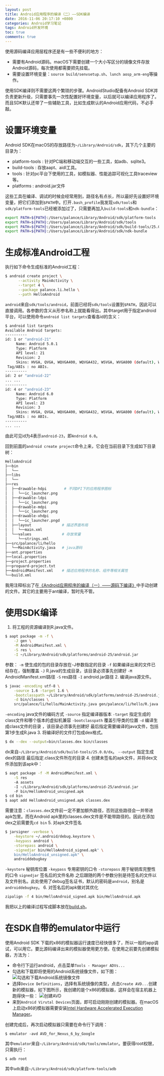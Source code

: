 ```yaml
---
layout: post
title: Android应用程序的编译（二）——SDK编译
date: 2016-11-06 20:17:10 +0800
categories: Android学习笔记
tags: Android开发环境
toc: true
comments: true
---
```

使用源码编译应用层程序还是有一些不便利的地方：
* 需要有Android源码。macOS下需要创建一个大小写区分的镜像文件存放Android源码，每次使用都需要把先挂载。
* 需要设置环境变量：`source build/senvsetup.sh`、`lunch aosp_arm-eng`等操作。

使用SDK编译则不需要这两个繁琐的步骤。AndroidStudio配备有Android SDK并负责更新升级，只需要事先一次性配置好环境变量，以后就可以编译应用程序了。而且SDK默认还带了一些辅助工具，比如生成默认的Android应用代码，不必手敲。
<!-- more -->
# 设置环境变量
Android SDK在macOS的存放路径为`~/Library/Android/sdk`，其下几个主要的目录为：
* platform-tools : 针对PC端和移动端交互的一些工具，如adb、sqlite3。
* build-tools : 存放aapt、aidl工具。
* tools : 针对pc平台下使用的工具，如模拟器、性能追踪可视化工具traceview等。
* platforms : android.jar文件

这些工具在编译、调试的时候会经常用到，路径名有点长，所以最好先设置好环境变量，把它们添加到`$PATH`中。打开`.bash_profile`我发现`sdk/tools`和`sdk/platform-tools`已经被添加过了，只需要再加入`build-tools`和`ndk-bundle`：
``` bash
export PATH=${PATH}:/Users/palance/Library/Android/sdk/platform-tools
export PATH=${PATH}:/Users/palance/Library/Android/sdk/tools
export PATH=${PATH}:/Users/palance/Library/Android/sdk/build-tools/25.0.0
export PATH=${PATH}:/Users/palance/Library/Android/sdk/ndk-bundle
```
# 生成标准Android工程
执行如下命令生成标准的Android工程：
``` bash
$ android create project \
      --activity MainActivity \
      --target 4 \
      --package palance.li.hello \
      --path HelloAndroid
```
`android`来自`sdk/tools/android`，前面已经将`sdk/tools`设置到`$PATH`，因此可以直接调用。各参数的含义从形参名称上就能看得出。其中target用于指定android平台，可以使用命令`android list targets`查看各id的含义：
``` bash
$ android list targets
Available Android targets:
----------
id: 1 or "android-21"
     Name: Android 5.0.1
     Type: Platform
     API level: 21
     Revision: 2
     Skins: HVGA, QVGA, WQVGA400, WQVGA432, WSVGA, WVGA800 (default), WVGA854, WXGA720, WXGA800, WXGA800-7in
 Tag/ABIs : no ABIs.
----------
id: 2 or "android-22"
... ...
----------
id: 4 or "android-23"
     Name: Android 6.0
     Type: Platform
     API level: 23
     Revision: 3
     Skins: HVGA, QVGA, WQVGA400, WQVGA432, WSVGA, WVGA800 (default), WVGA854, WXGA720, WXGA800, WXGA800-7in
 Tag/ABIs : no ABIs.
----------
... ...
```
由此可见id为4表示`android-23`，即`Android 6.0`。

回到前面的`android create project`命令上来，它会在当前目录下生成如下目录树：
``` bash
HelloAndroid
├──bin
│  └──
├──libs
│  └──
├──res
│  ├──drawable-hdpi        # 不同DPI下的应用程序图标
│  │  └──ic_launcher.png
│  ├──drawable-ldpi
│  │  └──ic_launcher.png
│  ├──drawable-mdpi
│  │  └──ic_launcher.png
│  ├──drawable-xhdpi
│  │  └──ic_launcher.pngd
│  ├──layout              # 描述界面布局
│  │  └──main.xml
│  └──values              # 存放常量
│     └──strings.xml
├──src/palance/li/hello
│  └──MainActivity.java   # java源码
├──ant.properties
├──local.properties
├──project.properties
├──proguard-project.txt
├──AndroidManifest.xml    # 描述应用程序的名称、组件等相关属性
└──build.xml
```
我用注释标出了在[《Android应用程序的编译（一）——源码下编译》](http://palanceli.com/2016/11/06/2016/1020BuildAndroidApp/)中手动创建的文件。其它的主要用于ant编译，暂时先不管。

# 使用SDK编译
1. 将工程的资源编译到R.java文件。
``` bash
$ aapt package -m -f \
    -J gen \
    -M AndroidManifest.xml \
    -S res \
    -I ~/Library/Android/sdk/platforms/android-25/android.jar 
```
  参数：
  `-m` 使生成的包的目录存放在-J参数指定的目录
  `-f` 如果编译出来的文件已经存在，强制覆盖
  `-J` R.java的生成目录，该目录必须事先创建好
  `-M` AndroidManifest.xml路径
  `-S` res路径
  `-I` android.jar路径
2. 编译java源文件。
``` bash
$ javac -encoding utf-8 \
    -source 1.6 -target 1.6 \
    -bootclasspath ~/Library/Android/sdk/platforms/android-25/android.jar \
    -d bin/classes \
    src/palance/li/hello/MainActivity.java gen/palance/li/hello/R.java
```
  `-encoding` java文件的编码方式 
  `-source` 指定编译器版本 
  `-target` 指定生成的class文件和哪个版本的虚拟机兼容 
  `-bootclasspath` 覆盖引导类的位置 
  `-d` 编译生成class文件的目录 ，该目录必须事先创建好
  最后指定需要编译的java文件，包括第1步生成R.java
3. 将编译好的文件打包成dex格式。
``` bash
$ dx --dex --output=bin/classes.dex bin/classes
```
  dx来自`~/Library/Android/sdk/build-tools/25.0.0/dx`。
  `--output` 指定生成dex的路径
  最后指定.class文件所在的目录
4. 创建未签名的apk文件，并将dex文件添加到该apk中：
``` bash
$ aapt package -f -M AndroidManifest.xml \
    -S res 
    -A assets 
    -I ~/Library/Android/sdk/platforms/android-25/android.jar 
    -F bin/HelloAndroid_unsigned.apk
$ cd bin
$ aapt add HelloAndroid_unsigned.apk classes.dex
```
  需要注意：`classes.dex`文件前一定不要加额外路径，否则这些路径会一并带进apk包里。而在Android apk里的classes.dex文件是不能带路径的。因此在添加dex之前需要先`cd bin`
5. 对apk文件签名
``` bash
$ jarsigner -verbose \
    -keystore ~/.android/debug.keystore \
    -keypass android \
    -storepass android \
    -signedjar bin/HelloAndroid_signed.apk" \
    bin/HelloAndroid_unsigned.apk" \
    androiddebugkey
```
  `-keystore` 秘钥库位置
  `-keypass` 专用密钥的口令
  `-storepass` 用于秘钥库完整性的口令
  `signedjar` 签名后的文件名称
  之后跟随的两个参数分别是待签名的文件以及文件别名。此处使用了debug签名证书，默认的密码是`android`，别名是`androiddebugkey`。
6. 对签名后的apk做对其优化
``` bash
zipalign -f 4 bin/HelloAndroid_signed.apk bin/HelloAndroid.apk
```
我把以上的编译过程写成脚本放在[build.sh](https://github.com/palanceli/blog/blob/master/source/_posts/2016/1106BuildAndroidApp2/build.sh)。

# 在SDK自带的emulator中运行
使用Android SDK 下载的x86的模拟器运行速度已经快很多了，所以一般的app调试，可以用它。要比源码编译出来的模拟器使用更方便。在使用之前要先创建模拟器，方法为：
* 命令行下运行android，点击菜单`Tools - Manager ADVs...`
* 勾选和下载即将使用的Android系统镜像文件，如下图：
![勾选和下载Android系统镜像文件](1106BuildAndroidApp2/img01.png)
* 选择`Device Definitions`，选择有系统镜像的类型，点击`Create AVD...`创建新的模拟器，如下图所示，我创建的是个x86的模拟器，这样会在宿主机器上跑得快一些：
![创建AVD](1106BuildAndroidApp2/img02.png)
* 来到`Android Virutal Devices`页面，即可启动刚刚创建的模拟器。在macOS上启动x86的模拟器需要安装[Intel Hardware Accelerated Execution Manager](https://software.intel.com/en-us/android/articles/intel-hardware-accelerated-execution-manager-end-user-license-agreement-macosx)。

创建完成后，再次启动模拟器只需要在命令行下调用：
```
$ emulator -avd AVD_for_Nexus_6_by_Google
```
其中`emulator`来自`~/Library/Android/sdk/tools/emulator`。要获得root权限，只需执行：
```
$ adb root
```
其中`adb`来自`~/Library/Android/sdk/platform-tools/adb`

